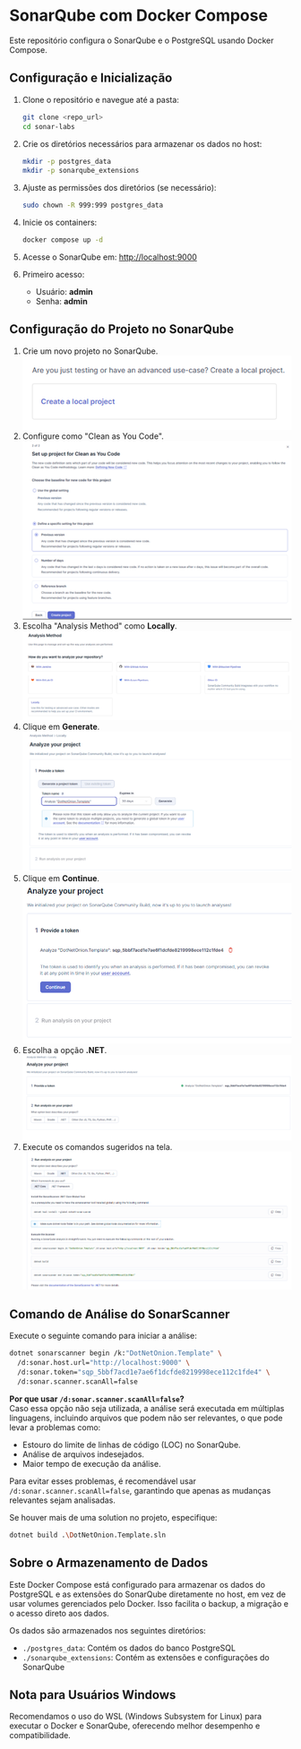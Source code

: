 # SonarQube com Docker Compose

Este repositório configura o SonarQube e o PostgreSQL usando Docker Compose.

## Configuração e Inicialização

1. Clone o repositório e navegue até a pasta:
   ```sh
   git clone <repo_url>
   cd sonar-labs
   ```

2. Crie os diretórios necessários para armazenar os dados no host:
   ```sh
   mkdir -p postgres_data
   mkdir -p sonarqube_extensions
   ```

3. Ajuste as permissões dos diretórios (se necessário):
   ```sh
   sudo chown -R 999:999 postgres_data
   ```

4. Inicie os containers:
   ```sh
   docker compose up -d
   ```

5. Acesse o SonarQube em: [http://localhost:9000](http://localhost:9000)

6. Primeiro acesso:
   - Usuário: **admin**
   - Senha: **admin**

## Configuração do Projeto no SonarQube

1. Crie um novo projeto no SonarQube.  
   ![Criar Projeto](image.png)
2. Configure como "Clean as You Code".  
   ![Clean as You Code](image-2.png)
3. Escolha "Analysis Method" como **Locally**.  
   ![Analysis Method](image-3.png)
4. Clique em **Generate**.  
   ![Generate](image-4.png)
5. Clique em **Continue**.  
   ![Continue](image-5.png)
6. Escolha a opção **.NET**.  
   ![Escolher .NET](image-6.png)
7. Execute os comandos sugeridos na tela.  
   ![Comandos](image-7.png)

## Comando de Análise do SonarScanner

Execute o seguinte comando para iniciar a análise:
```sh
dotnet sonarscanner begin /k:"DotNetOnion.Template" \  
  /d:sonar.host.url="http://localhost:9000" \  
  /d:sonar.token="sqp_5bbf7acd1e7ae6f1dcfde8219998ece112c1fde4" \  
  /d:sonar.scanner.scanAll=false
```

**Por que usar `/d:sonar.scanner.scanAll=false`?**  
Caso essa opção não seja utilizada, a análise será executada em múltiplas linguagens, incluindo arquivos que podem não ser relevantes, o que pode levar a problemas como:
- Estouro do limite de linhas de código (LOC) no SonarQube.
- Análise de arquivos indesejados.
- Maior tempo de execução da análise.

Para evitar esses problemas, é recomendável usar `/d:sonar.scanner.scanAll=false`, garantindo que apenas as mudanças relevantes sejam analisadas.

Se houver mais de uma solution no projeto, especifique:
```sh
dotnet build .\DotNetOnion.Template.sln
```

## Sobre o Armazenamento de Dados

Este Docker Compose está configurado para armazenar os dados do PostgreSQL e as extensões do SonarQube diretamente no host, em vez de usar volumes gerenciados pelo Docker. Isso facilita o backup, a migração e o acesso direto aos dados.

Os dados são armazenados nos seguintes diretórios:
- `./postgres_data`: Contém os dados do banco PostgreSQL
- `./sonarqube_extensions`: Contém as extensões e configurações do SonarQube

## Nota para Usuários Windows

Recomendamos o uso do WSL (Windows Subsystem for Linux) para executar o Docker e SonarQube, oferecendo melhor desempenho e compatibilidade.